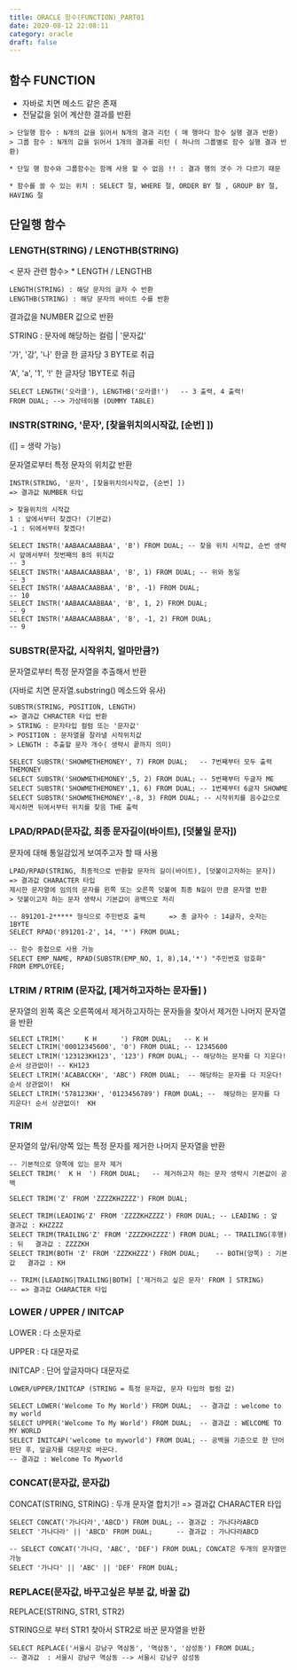 ```yaml
---
title: ORACLE 함수(FUNCTION)_PART01
date: 2020-08-12 22:08:11
category: oracle
draft: false
---
```

##   함수  FUNCTION

   - 자바로 치면 메소드 같은 존재
   - 전달값을 읽어 계산한 결과를 반환

    > 단일행 함수 : N개의 값을 읽어서 N개의 결과 리턴 ( 매 행마다 함수 실행 결과 반환)
    > 그룹 함수 : N개의 값을 읽어서 1개의 결과를 리턴 ( 하나의 그룹별로 함수 실행 결과 반환)
    
    * 단일 행 함수와 그룹함수는 함께 사용 할 수 없음 !! : 결과 행의 갯수 가 다르기 때문
    
    * 함수를 쓸 수 있는 위치 : SELECT 절, WHERE 절, ORDER BY 절 , GROUP BY 절, HAVING 절  


## 단일행 함수



### LENGTH(STRING) / LENGTHB(STRING)

 < 문자 관련 함수>
    * LENGTH / LENGTHB
    

    LENGTH(STRING) : 해당 문자의 글자 수 반환
    LENGTHB(STRING) : 해당 문자의 바이트 수를 반환    



결과값을 NUMBER 값으로 반환

 STRING : 문자에 해당하는 컬럼 | '문자값'

'가', '강', '나' 한글 한 글자당 3 BYTE로 취급

'A', 'a', '1', '!' 한 글자당 1BYTE로 취급

```plsql
SELECT LENGTH('오라클'), LENGTHB('오라클!')	-- 3 출력, 4 출력!
FROM DUAL; --> 가상테이블 (DUMMY TABLE)
```



### INSTR(STRING, '문자', [찾을위치의시작값, [순번] ]) 

([] = 생략 가능)

 문자열로부터 특정 문자의 위치값 반환
    

    INSTR(STRING, '문자', [찾을위치의시작값, {순번] ])
    => 결과값 NUMBER 타입
    
    > 찾을위치의 시작값
    1 : 앞에서부터 찾겠다! (기본값)
    -1 : 뒤에서부터 찾겠다!

```plsql
SELECT INSTR('AABAACAABBAA', 'B') FROM DUAL; -- 찾을 위치 시작값, 순번 생략시 앞에서부터 첫번째의 B의 위치값
-- 3
SELECT INSTR('AABAACAABBAA', 'B', 1) FROM DUAL; -- 위와 동일
-- 3
SELECT INSTR('AABAACAABBAA', 'B', -1) FROM DUAL;
-- 10
SELECT INSTR('AABAACAABBAA', 'B', 1, 2) FROM DUAL;
-- 9
SELECT INSTR('AABAACAABBAA', 'B', -1, 2) FROM DUAL;
-- 9
```



### SUBSTR(문자값, 시작위치, 얼마만큼?)

문자열로부터 특정 문자열을 추출해서 반환

 (자바로 치면 문자열.substring() 메소드와 유사)

    SUBSTR(STRING, POSITION, LENGTH)
    => 결과값 CHRACTER 타입 반환
    > STRING : 문자타입 컬럼 또는 '문자값'
    > POSITION : 문자열을 잘라낼 시작위치값
    > LENGTH : 추출할 문자 개수( 생략시 끝까지 의미)


```plsql
SELECT SUBSTR('SHOWMETHEMONEY', 7) FROM DUAL;	-- 7번째부터 모두 출력 THEMONEY
SELECT SUBSTR('SHOWMETHEMONEY',5, 2) FROM DUAL;	-- 5번째부터 두글자 ME
SELECT SUBSTR('SHOWMETHEMONEY',1, 6) FROM DUAL; -- 1번째부터 6글자 SHOWME
SELECT SUBSTR('SHOWMETHEMONEY',-8, 3) FROM DUAL; -- 시작위치를 음수값으로 제시하면 뒤에서부터 위치를 찾음 THE 출력
```



### LPAD/RPAD(문자값, 최종 문자길이(바이트), [덧불일 문자])

문자에 대해 통일감있게 보여주고자 할 때 사용



    LPAD/RPAD(STRING, 최종적으로 반환할 문자의 길이(바이트), [덧붙이고자하는 문자])
    => 결과값 CHARACTER 타입
    제시한 문자열에 임의의 문자를 왼쪽 또는 오른쪽 덧붙여 최종 N길이 만큼 문자열 반환
    > 덧붙이고자 하는 문자 생략시 기본값이 공백으로 처리

```plsql
-- 891201-2***** 형식으로 주민번호 출력      => 총 글자수 : 14글자, 숫자는 1BYTE
SELECT RPAD('891201-2', 14, '*') FROM DUAL;	

-- 함수 중첩으로 사용 가능
SELECT EMP_NAME, RPAD(SUBSTR(EMP_NO, 1, 8),14,'*') "주민번호 암호화"
FROM EMPLOYEE;
```



### LTRIM / RTRIM (문자값, [제거하고자하는 문자들] )

   문자열의 왼쪽 혹은 오른쪽에서 제거하고자하는 문자들을 찾아서 제거한 나머지 문자열을 반환

```plsql
SELECT LTRIM('     K H      ') FROM DUAL;	-- K H
SELECT LTRIM('00012345600', '0') FROM DUAL;	-- 12345600
SELECT LTRIM('123123KH123', '123') FROM DUAL; -- 해당하는 문자를 다 지운다! 순서 상관없이! -- KH123
SELECT LTRIM('ACABACCKH', 'ABC') FROM DUAL;  -- 해당하는 문자를 다 지운다! 순서 상관없이!  KH
SELECT LTRIM('578123KH', '0123456789') FROM DUAL; --  해당하는 문자를 다 지운다! 순서 상관없이!  KH
```



### TRIM

문자열의 앞/뒤/양쪽 있는 특정 문자를 제거한 나머지 문자열을 반환



```plsql
-- 기본적으로 양쪽에 있는 문자 제거
SELECT TRIM('  K H  ') FROM DUAL;   -- 제거하고자 하는 문자 생략시 기본값이 공백

SELECT TRIM('Z' FROM 'ZZZZKHZZZZ') FROM DUAL;

SELECT TRIM(LEADING'Z' FROM 'ZZZZKHZZZZ') FROM DUAL; -- LEADING : 앞		결과값 : KHZZZZ
SELECT TRIM(TRAILING'Z' FROM 'ZZZZKHZZZZ') FROM DUAL; -- TRAILING(후행) : 뒤	결과값 : ZZZZKH
SELECT TRIM(BOTH 'Z' FROM 'ZZZKHZZZ') FROM DUAL;    -- BOTH(양쪽) : 기본값	결과값 : KH

-- TRIM([LEADING|TRAILING|BOTH] ['제거하고 싶은 문자' FROM ] STRING)
-- => 결과값 CHARACTER 타입
```



### LOWER / UPPER / INITCAP



LOWER : 다 소문자로

UPPER : 다 대문자로

INITCAP : 단어 앞글자마다 대문자로 
    

    LOWER/UPPER/INITCAP (STRING = 특정 문자값, 문자 타입의 컬럼 값)



```plsql
SELECT LOWER('Welcome To My World') FROM DUAL;	-- 결과값 : welcome to my world
SELECT UPPER('Welcome To My World') FROM DUAL;	-- 결과값 : WELCOME TO MY WORLD
SELECT INITCAP('welcome to myworld') FROM DUAL; -- 공백을 기준으로 한 단어 판단 후, 앞글자를 대문자로 바꾼다. 
-- 결과값 : Welcome To Myworld
```



### CONCAT(문자값, 문자값)

CONCAT(STRING, STRING) : 두개 문자열 합치기!
=> 결과값 CHARACTER 타입



```plsql
SELECT CONCAT('가나다라','ABCD') FROM DUAL;	-- 결과값 : 가나다라ABCD
SELECT '가나다라' || 'ABCD' FROM DUAL;		-- 결과값 : 가나다라ABCD

-- SELECT CONCAT('가나다, 'ABC', 'DEF') FROM DUAL; CONCAT은 두개의 문자열만 가능
SELECT '가나다' || 'ABC' || 'DEF' FROM DUAL;
```



### REPLACE(문자값, 바꾸고싶은 부분 값, 바꿀 값)

REPLACE(STRING, STR1, STR2)

STRING으로 부터 STR1 찾아서 STR2로 바꾼 문자열을 반환



```plsql
SELECT REPLACE('서울시 강남구 역삼동', '역삼동', '삼성동') FROM DUAL;
-- 결과값  : 서울시 강남구 역삼동 --> 서울시 강남구 삼성동
```



